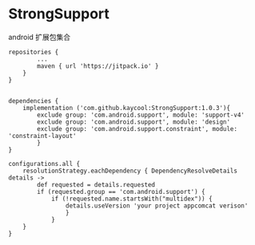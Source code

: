 # StrongSupport
android 扩展包集合


	repositories {
			...
			maven { url 'https://jitpack.io' }
		}
	}
  
  
  	dependencies {
 		implementation ('com.github.kaycool:StrongSupport:1.0.3'){
        	exclude group: 'com.android.support', module: 'support-v4'
        	exclude group: 'com.android.support', module: 'design'
        	exclude group: 'com.android.support.constraint', module: 'constraint-layout'
    		}
  	}

	configurations.all {
    	resolutionStrategy.eachDependency { DependencyResolveDetails details ->
        	def requested = details.requested
        	if (requested.group == 'com.android.support') {
            	if (!requested.name.startsWith("multidex")) {
                	details.useVersion 'your project appcomcat verison'
            		}
       	        }
    	}
	}
